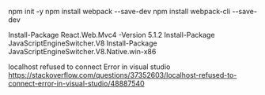 ﻿npm init -y
npm install webpack --save-dev
npm install webpack-cli --save-dev

Install-Package React.Web.Mvc4 -Version 5.1.2
Install-Package JavaScriptEngineSwitcher.V8
Install-Package JavaScriptEngineSwitcher.V8.Native.win-x86

localhost refused to connect Error in visual studio
https://stackoverflow.com/questions/37352603/localhost-refused-to-connect-error-in-visual-studio/48887540
